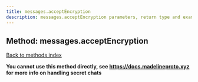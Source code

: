```yaml
---
title: messages.acceptEncryption
description: messages.acceptEncryption parameters, return type and example
---
```

## Method: messages.acceptEncryption  
[Back to methods index](index.md)


**You cannot use this method directly, see https://docs.madelineproto.xyz for more info on handling secret chats**





